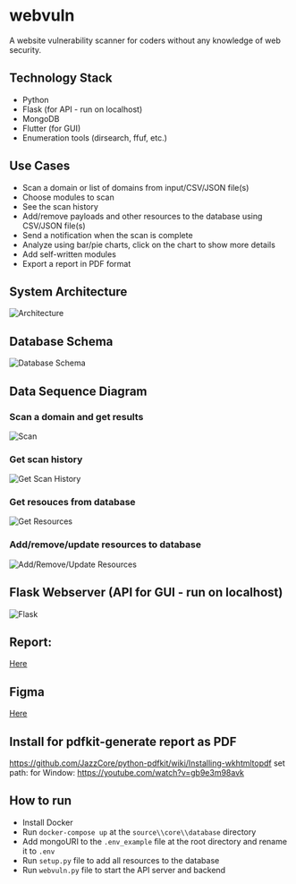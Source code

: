 # webvuln
A website vulnerability scanner for coders without any knowledge of web security.
## Technology Stack
- Python 
- Flask (for API - run on localhost)
- MongoDB
- Flutter (for GUI)
- Enumeration tools (dirsearch, ffuf, etc.)
## Use Cases
- Scan a domain or list of domains from input/CSV/JSON file(s)
- Choose modules to scan
- See the scan history
- Add/remove payloads and other resources to the database using CSV/JSON file(s)
- Send a notification when the scan is complete
- Analyze using bar/pie charts, click on the chart to show more details
- Add self-written modules
- Export a report in PDF format
## System Architecture
![Architecture](./assets/architecture.png)
## Database Schema
![Database Schema](./assets/db.png)
## Data Sequence Diagram
### Scan a domain and get results
![Scan](./assets/scan_dsd.png)
### Get scan history
![Get Scan History](./assets/getHistory_dsd.png)
### Get resouces from database
![Get Resources](./assets/getResources_dsd.png)
### Add/remove/update resources to database
![Add/Remove/Update Resources](./assets/postResources_dsd.png)
## Flask Webserver (API for GUI - run on localhost)
![Flask](./assets/api.png)
## Report:
[Here](https://docs.google.com/document/d/1q2712vtjwxAC53eEqRq5TR32uh3Rn8zE73PcZUIBzOs/edit?usp=sharing)
## Figma
[Here](https://www.figma.com/file/GaYOiOhGOmMFxXdlmdPTDr/Project-Scanner-website?type=design&node-id=0-1&mode=design)

## Install for pdfkit-generate report as PDF
https://github.com/JazzCore/python-pdfkit/wiki/Installing-wkhtmltopdf
set path: for Window: https://youtube.com/watch?v=gb9e3m98avk


## How to run
- Install Docker
- Run `docker-compose up` at the `source\\core\\database` directory
- Add mongoURI to the `.env_example` file at the root directory and rename it to `.env`
- Run `setup.py` file to add all resources to the database
- Run `webvuln.py` file to start the API server and backend
